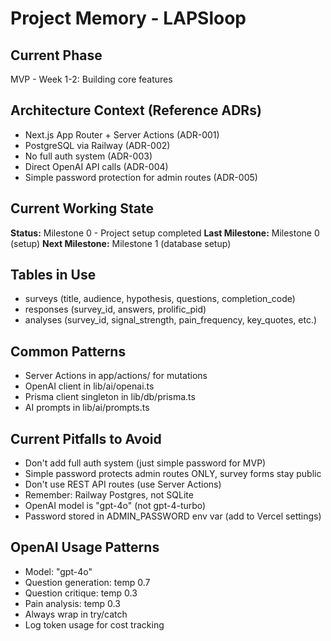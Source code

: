 # Project Memory - LAPSloop

## Current Phase
MVP - Week 1-2: Building core features

## Architecture Context (Reference ADRs)
- Next.js App Router + Server Actions (ADR-001)
- PostgreSQL via Railway (ADR-002)
- No full auth system (ADR-003)
- Direct OpenAI API calls (ADR-004)
- Simple password protection for admin routes (ADR-005)

## Current Working State
**Status:** Milestone 0 - Project setup completed
**Last Milestone:** Milestone 0 (setup)
**Next Milestone:** Milestone 1 (database setup)

## Tables in Use
- surveys (title, audience, hypothesis, questions, completion_code)
- responses (survey_id, answers, prolific_pid)
- analyses (survey_id, signal_strength, pain_frequency, key_quotes, etc.)

## Common Patterns
- Server Actions in app/actions/ for mutations
- OpenAI client in lib/ai/openai.ts
- Prisma client singleton in lib/db/prisma.ts
- AI prompts in lib/ai/prompts.ts

## Current Pitfalls to Avoid
- Don't add full auth system (just simple password for MVP)
- Simple password protects admin routes ONLY, survey forms stay public
- Don't use REST API routes (use Server Actions)
- Remember: Railway Postgres, not SQLite
- OpenAI model is "gpt-4o" (not gpt-4-turbo)
- Password stored in ADMIN_PASSWORD env var (add to Vercel settings)

## OpenAI Usage Patterns
- Model: "gpt-4o"
- Question generation: temp 0.7
- Question critique: temp 0.3
- Pain analysis: temp 0.3
- Always wrap in try/catch
- Log token usage for cost tracking
